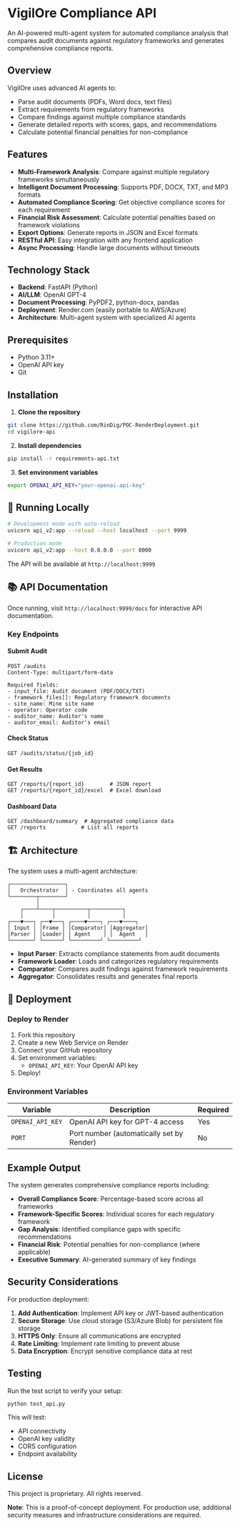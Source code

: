 # VigilOre Compliance API

An AI-powered multi-agent system for automated compliance analysis that compares audit documents against regulatory frameworks and generates comprehensive compliance reports.

## Overview

VigilOre uses advanced AI agents to:
- Parse audit documents (PDFs, Word docs, text files)
- Extract requirements from regulatory frameworks
- Compare findings against multiple compliance standards
- Generate detailed reports with scores, gaps, and recommendations
- Calculate potential financial penalties for non-compliance

## Features

- **Multi-Framework Analysis**: Compare against multiple regulatory frameworks simultaneously
- **Intelligent Document Processing**: Supports PDF, DOCX, TXT, and MP3 formats
- **Automated Compliance Scoring**: Get objective compliance scores for each requirement
- **Financial Risk Assessment**: Calculate potential penalties based on framework violations
- **Export Options**: Generate reports in JSON and Excel formats
- **RESTful API**: Easy integration with any frontend application
- **Async Processing**: Handle large documents without timeouts

## Technology Stack

- **Backend**: FastAPI (Python)
- **AI/LLM**: OpenAI GPT-4
- **Document Processing**: PyPDF2, python-docx, pandas
- **Deployment**: Render.com (easily portable to AWS/Azure)
- **Architecture**: Multi-agent system with specialized AI agents

## Prerequisites

- Python 3.11+
- OpenAI API key
- Git

## Installation

1. **Clone the repository**
```bash
git clone https://github.com/RinDig/POC-RenderDeployment.git
cd vigilore-api
```

2. **Install dependencies**
```bash
pip install -r requirements-api.txt
```

3. **Set environment variables**
```bash
export OPENAI_API_KEY="your-openai-api-key"
```

## 🚀 Running Locally

```bash
# Development mode with auto-reload
uvicorn api_v2:app --reload --host localhost --port 9999

# Production mode
uvicorn api_v2:app --host 0.0.0.0 --port 8000
```

The API will be available at `http://localhost:9999`

## 📚 API Documentation

Once running, visit `http://localhost:9999/docs` for interactive API documentation.

### Key Endpoints

#### Submit Audit
```http
POST /audits
Content-Type: multipart/form-data

Required fields:
- input_file: Audit document (PDF/DOCX/TXT)
- framework_files[]: Regulatory framework documents
- site_name: Mine site name
- operator: Operator code
- auditor_name: Auditor's name
- auditor_email: Auditor's email
```

#### Check Status
```http
GET /audits/status/{job_id}
```

#### Get Results
```http
GET /reports/{report_id}        # JSON report
GET /reports/{report_id}/excel  # Excel download
```

#### Dashboard Data
```http
GET /dashboard/summary  # Aggregated compliance data
GET /reports           # List all reports
```

## 🏗️ Architecture

The system uses a multi-agent architecture:

```
┌─────────────────┐
│   Orchestrator  │ - Coordinates all agents
└────────┬────────┘
         │
    ┌────┴────┬──────────┬──────────┐
    │         │          │          │
┌───▼───┐ ┌──▼───┐ ┌────▼────┐ ┌───▼────┐
│ Input │ │Frame │ │Comparator│ │Aggregator│
│Parser │ │Loader│ │ Agent    │ │  Agent   │
└───────┘ └──────┘ └─────────┘ └─────────┘
```

- **Input Parser**: Extracts compliance statements from audit documents
- **Framework Loader**: Loads and categorizes regulatory requirements
- **Comparator**: Compares audit findings against framework requirements
- **Aggregator**: Consolidates results and generates final reports

## 🚢 Deployment

### Deploy to Render

1. Fork this repository
2. Create a new Web Service on Render
3. Connect your GitHub repository
4. Set environment variables:
   - `OPENAI_API_KEY`: Your OpenAI API key
5. Deploy!

### Environment Variables

| Variable | Description | Required |
|----------|-------------|----------|
| `OPENAI_API_KEY` | OpenAI API key for GPT-4 access | Yes |
| `PORT` | Port number (automatically set by Render) | No |

## Example Output

The system generates comprehensive compliance reports including:

- **Overall Compliance Score**: Percentage-based score across all frameworks
- **Framework-Specific Scores**: Individual scores for each regulatory framework
- **Gap Analysis**: Identified compliance gaps with specific recommendations
- **Financial Risk**: Potential penalties for non-compliance (where applicable)
- **Executive Summary**: AI-generated summary of key findings

## Security Considerations

For production deployment:

1. **Add Authentication**: Implement API key or JWT-based authentication
2. **Secure Storage**: Use cloud storage (S3/Azure Blob) for persistent file storage
3. **HTTPS Only**: Ensure all communications are encrypted
4. **Rate Limiting**: Implement rate limiting to prevent abuse
5. **Data Encryption**: Encrypt sensitive compliance data at rest

## Testing

Run the test script to verify your setup:

```bash
python test_api.py
```

This will test:
- API connectivity
- OpenAI key validity
- CORS configuration
- Endpoint availability


## License

This project is proprietary. All rights reserved.

**Note**: This is a proof-of-concept deployment. For production use, additional security measures and infrastructure considerations are required.
